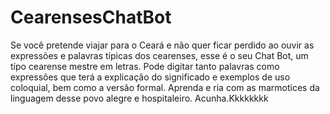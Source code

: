# CearensesChatBot
Se você pretende viajar para o Ceará e não quer ficar perdido ao ouvir as expressões e palavras típicas dos cearenses, esse é o seu Chat Bot, um típo cearense mestre em letras.
Pode digitar tanto palavras como expressões que terá a explicação do significado e exemplos de uso coloquial, bem como a versão formal.
Aprenda e ria com as marmotices da linguagem desse povo alegre e hospitaleiro.
Acunha.Kkkkkkkk
